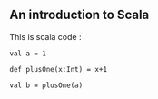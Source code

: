 ## An introduction to Scala

This is scala code : 


    val a = 1  

    def plusOne(x:Int) = x+1  

    val b = plusOne(a)



